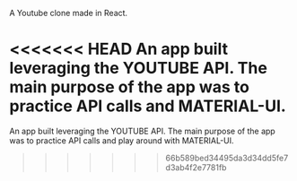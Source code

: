 A Youtube clone made in React.

<<<<<<< HEAD
An app built leveraging the YOUTUBE API. The main purpose of the app was to practice API calls and MATERIAL-UI.
=======
An app built leveraging the YOUTUBE API. The main purpose of the app was to practice API calls and play around with MATERIAL-UI.
>>>>>>> 66b589bed34495da3d34dd5fe7d3ab4f2e7781fb
